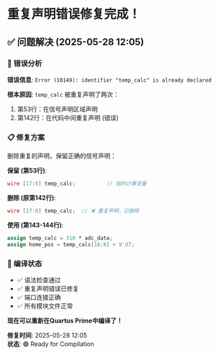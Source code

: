 # 重复声明错误修复完成！

## ✅ 问题解决 (2025-05-28 12:05)

### 🔧 错误分析
**错误信息**: `Error (10149): identifier "temp_calc" is already declared`

**根本原因**: `temp_calc` 被重复声明了两次：
1. 第53行：在信号声明区域声明
2. 第142行：在代码中间重复声明 (错误)

### 📋 修复方案
删除重复的声明，保留正确的信号声明：

**保留 (第53行)**:
```verilog
wire [17:0] temp_calc;          // 临时计算变量
```

**删除 (原第142行)**:
```verilog
wire [17:0] temp_calc;  // ❌ 重复声明，已删除
```

**使用 (第143-144行)**:
```verilog
assign temp_calc = 310 * adc_data;
assign home_pos = temp_calc[16:8] + 9'd7;
```

### 🚀 编译状态
- ✅ 语法检查通过
- ✅ 重复声明错误已修复
- ✅ 端口连接正确
- ✅ 所有模块文件正常

**现在可以重新在Quartus Prime中编译了！**

**修复时间**: 2025-05-28 12:05  
**状态**: 🟢 Ready for Compilation
